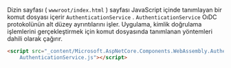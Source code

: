 Dizin sayfası ( `wwwroot/index.html` ) sayfası JavaScript içinde tanımlayan bir komut dosyası içerir `AuthenticationService` . `AuthenticationService` OıDC protokolünün alt düzey ayrıntılarını işler. Uygulama, kimlik doğrulama işlemlerini gerçekleştirmek için komut dosyasında tanımlanan yöntemleri dahili olarak çağırır.

```html
<script src="_content/Microsoft.AspNetCore.Components.WebAssembly.Authentication/
    AuthenticationService.js"></script>
```
